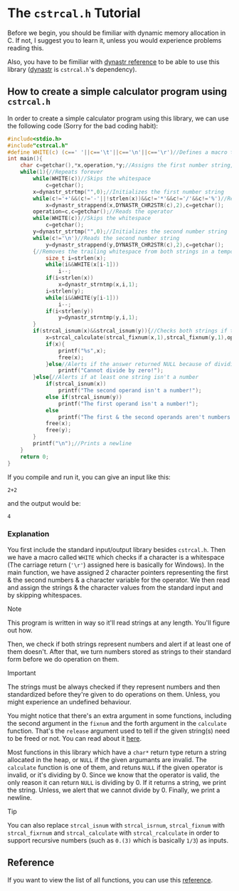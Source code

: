 # The `cstrcal.h` Tutorial
Before we begin, you should be fimiliar with dynamic memory allocation in C. If not, I suggest you to learn it, unless you would experience problems reading this.

Also, you have to be fimiliar with [dynastr reference](https://github.com/Amirreza-Ipchi-Haq/dynastr/blob/main/Reference.md) to be able to use this library ([dynastr](https://github.com/Amirreza-Ipchi-Haq/dynastr) is `cstrcal.h`'s dependency).
## How to create a simple calculator program using `cstrcal.h`
In order to create a simple calculator program using this library, we can use the following code (Sorry for the bad coding habit):
```c
#include<stdio.h>
#include"cstrcal.h"
#define WHITE(c) (c==' '||c=='\t'||c=='\n'||c=='\r')//Defines a macro to check if a character is a whitespace
int main(){
	char c=getchar(),*x,operation,*y;//Assigns the first number string, the operator character & the second number string
	while(1){//Repeats forever
		while(WHITE(c))//Skips the whitespace
			c=getchar();
		x=dynastr_strtmp("",0);//Initializes the first number string
		while(c!='+'&&(c!='-'||!strlen(x))&&c!='*'&&c!='/'&&c!='%')//Reads the first number string
			x=dynastr_strappend(x,DYNASTR_CHR2STR(c),2),c=getchar();
		operation=c,c=getchar();//Reads the operator
		while(WHITE(c))//Skips the whitespace
			c=getchar();
		y=dynastr_strtmp("",0);//Initializes the second number string
		while(c!='\n')//Reads the second number string
			y=dynastr_strappend(y,DYNASTR_CHR2STR(c),2),c=getchar();
		{//Removes the trailing whitespace from both strings in a temporary scope
			size_t i=strlen(x);
			while(i&&WHITE(x[i-1]))
				i--;
			if(i<strlen(x))
				x=dynastr_strntmp(x,i,1);
			i=strlen(y);
			while(i&&WHITE(y[i-1]))
				i--;
			if(i<strlen(y))
				y=dynastr_strntmp(y,i,1);
		}
		if(strcal_isnum(x)&&strcal_isnum(y)){//Checks both strings if they represent numbers
			x=strcal_calculate(strcal_fixnum(x,1),strcal_fixnum(y,1),operation,3);//Makes both strings standard before calculation
			if(x){
				printf("%s",x);
				free(x);
			}else//Alerts if the answer returned NULL because of dividing by 0
				printf("Cannot divide by zero!");
		}else{//Alerts if at least one string isn't a number
			if(strcal_isnum(x))
				printf("The second operand isn't a number!");
			else if(strcal_isnum(y))
				printf("The first operand isn't a number!");
			else
				printf("The first & the second operands aren't numbers!");
			free(x);
			free(y);
		}
		printf("\n");//Prints a newline
	}
	return 0;
}
```
If you compile and run it, you can give an input like this:
```
2+2
```
and the output would be:
```
4
```
### Explanation
You first include the standard input/output library besides `cstrcal.h`. Then we have a macro called `WHITE` which checks if a character is a whitespace (The carriage return (`'\r'`) assigned here is basically for Windows). In the main function, we have assigned 2 character pointers representing the first & the second numbers & a character variable for the operator. We then read and assign the strings & the character values from the standard input and by skipping whitespaces.
>[!NOTE]
>This program is written in way so it'll read strings at any length. You'll figure out how.

Then, we check if both strings represent numbers and alert if at least one of them doesn't. After that, we turn numbers stored as strings to their standard form before we do operation on them.
>[!IMPORTANT]
>The strings must be always checked if they represent numbers and then standardized before they're given to do operations on them. Unless, you might experience an undefined behaviour.

You might notice that there's an extra argument in some functions, including the second argument in the `fixnum` and the forth argument in the `calculate` function. That's the `release` argument used to tell if the given string(s) need to be freed or not. You can read about it [here](https://github.com/Amirreza-Ipchi-Haq/dynastr/blob/main/Reference.md#note).

Most functions in this library which have a `char*` return type return a string allocated in the heap, or `NULL` if the given argumants are invalid. The `calculate` function is one of them, and retuns `NULL` if the given operator is invalid, or it's dividing by 0. Since we know that the operator is valid, the only reason it can return `NULL` is dividing by 0. If it returns a string, we print the string. Unless, we alert that we cannot divide by 0. Finally, we print a newline.
>[!TIP]
> You can also replace `strcal_isnum` with `strcal_isrnum`, `strcal_fixnum` with `strcal_fixrnum` and `strcal_calculate` with `strcal_rcalculate` in order to support recursive numbers (such as `0.(3)` which is basically `1/3`) as inputs.
## Reference
If you want to view the list of all functions, you can use this [reference](https://github.com/Amirreza-Ipchi-Haq/strcal/blob/main/Documentation/C/Reference.md).
